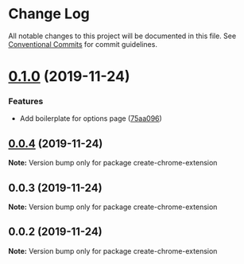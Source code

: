 # Change Log

All notable changes to this project will be documented in this file.
See [Conventional Commits](https://conventionalcommits.org) for commit guidelines.

# [0.1.0](https://github.io/bluepropane/compare/create-chrome-extension@0.0.5...create-chrome-extension@0.1.0) (2019-11-24)


### Features

* Add boilerplate for options page ([75aa096](https://github.io/bluepropane/commit/75aa09649bfc945acde7991438f2d46f933bd385))





## [0.0.4](https://github.io/bluepropane/compare/create-chrome-extension@0.0.3...create-chrome-extension@0.0.4) (2019-11-24)

**Note:** Version bump only for package create-chrome-extension





## 0.0.3 (2019-11-24)

**Note:** Version bump only for package create-chrome-extension





## 0.0.2 (2019-11-24)

**Note:** Version bump only for package create-chrome-extension
